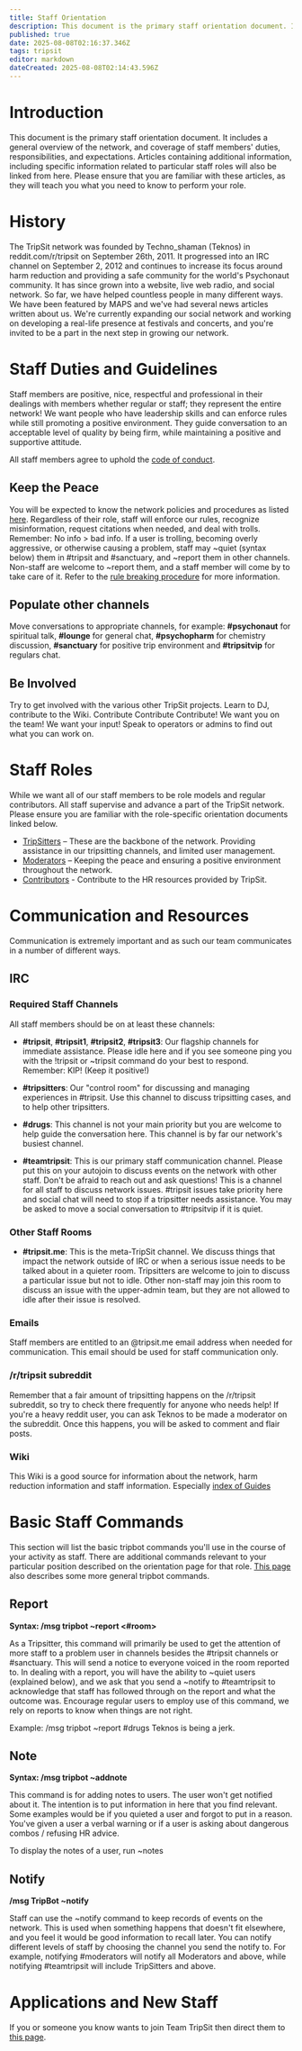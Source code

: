 ```yaml
---
title: Staff Orientation
description: This document is the primary staff orientation document. It includes a general overview of the network, and coverage of staff members' duties,...
published: true
date: 2025-08-08T02:16:37.346Z
tags: tripsit
editor: markdown
dateCreated: 2025-08-08T02:14:43.596Z
---
```


# Introduction

This document is the primary staff orientation document. It includes a general overview of the network, and coverage of staff members' duties, responsibilities, and expectations. Articles containing additional information, including specific information related to particular staff roles will also be linked from here. Please ensure that you are familiar with these articles, as they will teach you what you need to know to perform your role.

# History

The TripSit network was founded by Techno_shaman (Teknos) in reddit.com/r/tripsit on September 26th, 2011. It progressed into an IRC channel on September 2, 2012 and continues to increase its focus around harm reduction and providing a safe community for the world's Psychonaut community. It has since grown into a website, live web radio, and social network. So far, we have helped countless people in many different ways. We have been featured by MAPS and we've had several news articles written about us. We're currently expanding our social network and working on developing a real-life presence at festivals and concerts, and you're invited to be a part in the next step in growing our network.

# Staff Duties and Guidelines

Staff members are positive, nice, respectful and professional in their dealings with members whether regular or staff; they represent the entire network! We want people who have leadership skills and can enforce rules while still promoting a positive environment. They guide conversation to an acceptable level of quality by being firm, while maintaining a positive and supportive attitude.

All staff members agree to uphold the [code of conduct](http://wiki.tripsit.me/wiki/Code_of_Conduct).

## Keep the Peace

You will be expected to know the network policies and procedures as listed [here](http://wiki.tripsit.me/wiki/TripSit_Rules). Regardless of their role, staff will enforce our rules, recognize misinformation, request citations when needed, and deal with trolls. Remember: No info > bad info. If a user is trolling, becoming overly aggressive, or otherwise causing a problem, staff may ~quiet (syntax below) them in #tripsit and #sanctuary, and ~report them in other channels. Non-staff are welcome to ~report them, and a staff member will come by to take care of it. Refer to the [rule breaking procedure](/en/untagged/rule-breaking-procedure) for more information.

## Populate other channels

Move conversations to appropriate channels, for example: **#psychonaut** for spiritual talk, **#lounge** for general chat, **#psychopharm** for chemistry discussion, **#sanctuary** for positive trip environment and **#tripsitvip** for regulars chat.

## Be Involved

Try to get involved with the various other TripSit projects. Learn to DJ, contribute to the Wiki. Contribute Contribute Contribute! We want you on the team! We want your input! Speak to operators or admins to find out what you can work on.

# Staff Roles

While we want all of our staff members to be role models and regular contributors. All staff supervise and advance a part of the TripSit network. Please ensure you are familiar with the role-specific orientation documents linked below.

* [TripSitters](/en/tripsit/tripsitter-orientation) – These are the backbone of the network. Providing assistance in our tripsitting channels, and limited user management.
* [Moderators](/en/tripsit/moderator-orientation) – Keeping the peace and ensuring a positive environment throughout the network.
* [Contributors](/en/tripsit/contributor-orientation) - Contribute to the HR resources provided by TripSit.

# Communication and Resources

Communication is extremely important and as such our team communicates in a number of different ways.

## IRC

### Required Staff Channels

All staff members should be on at least these channels:

* **#tripsit**, **#tripsit1**, **#tripsit2**, **#tripsit3**: Our flagship channels for immediate assistance. Please idle here and if you see someone ping you with the !tripsit or ~tripsit command do your best to respond. Remember: KIP! (Keep it positive!)

* **#tripsitters**: Our "control room" for discussing and managing experiences in #tripsit. Use this channel to discuss tripsitting cases, and to help other tripsitters.

* **#drugs**: This channel is not your main priority but you are welcome to help guide the conversation here. This channel is by far our network's busiest channel.

* **#teamtripsit**: This is our primary staff communication channel. Please put this on your autojoin to discuss events on the network with other staff. Don't be afraid to reach out and ask questions! This is a channel for all staff to discuss network issues. #tripsit issues take priority here and social chat will need to stop if a tripsitter needs assistance. You may be asked to move a social conversation to #tripsitvip if it is quiet.

### Other Staff Rooms

* **#tripsit.me**: This is the meta-TripSit channel. We discuss things that impact the network outside of IRC or when a serious issue needs to be talked about in a quieter room. Tripsitters are welcome to join to discuss a particular issue but not to idle. Other non-staff may join this room to discuss an issue with the upper-admin team, but they are not allowed to idle after their issue is resolved.

### Emails

Staff members are entitled to an @tripsit.me email address when needed for communication. This email should be used for staff communication only.

### /r/tripsit subreddit

Remember that a fair amount of tripsitting happens on the /r/tripsit subreddit, so try to check there frequently for anyone who needs help! If you're a heavy reddit user, you can ask Teknos to be made a moderator on the subreddit. Once this happens, you will be asked to comment and flair posts.

### Wiki

This Wiki is a good source for information about the network, harm reduction information and staff information.
Especially [index of Guides](/en/guides)

# Basic Staff Commands

This section will list the basic tripbot commands you'll use in the course of your activity as staff. There are additional commands relevant to your particular position described on the orientation page for that role. [This page](/en/untagged/list-of-irc-bot-commands) also describes some more general tripbot commands.

## Report

**Syntax: /msg tripbot ~report <#room> <user> <message>**

As a Tripsitter, this command will primarily be used to get the attention of more staff to a problem user in channels besides the #tripsit channels or #sanctuary. This will send a notice to everyone voiced in the room reported to. In dealing with a report, you will have the ability to ~quiet users (explained below), and we ask that you send a ~notify to #teamtripsit to acknowledge that staff has followed through on the report and what the outcome was. Encourage regular users to employ use of this command, we rely on reports to know when things are not right.

Example: /msg tripbot ~report #drugs Teknos is being a jerk.

## Note

**Syntax: /msg tripbot ~addnote <user> <message>**

This command is for adding notes to users. The user won't get notified about it. The intention is to put information in here that you find relevant. Some examples would be if you quieted a user and forgot to put in a reason. You've given a user a verbal warning or if a user is asking about dangerous combos / refusing HR advice.

To display the notes of a user, run ~notes <user>

## Notify

**/msg TripBot ~notify <channel> <event>**

Staff can use the ~notify command to keep records of events on the network. This is used when something happens that doesn't fit elsewhere, and you feel it would be good information to recall later. You can notify different levels of staff by choosing the channel you send the notify to. For example, notifying #moderators will notify all Moderators and above, while notifying #teamtripsit will include TripSitters and above.

# Applications and New Staff

If you or someone you know wants to join Team TripSit then direct them to [this page](/en/tripsit/application).
